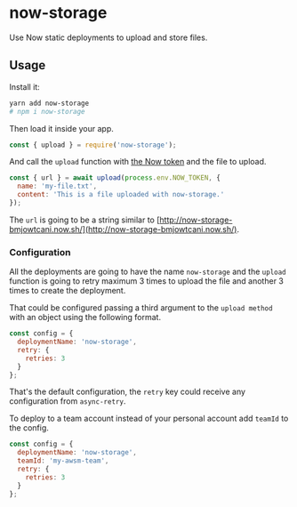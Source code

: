 # now-storage
Use Now static deployments to upload and store files.

## Usage
Install it:

```bash
yarn add now-storage
# npm i now-storage
```

Then load it inside your app.

```js
const { upload } = require('now-storage');
```

And call the `upload` function with [the Now token](https://zeit.co/account/tokens) and the file to upload.

```js
const { url } = await upload(process.env.NOW_TOKEN, {
  name: 'my-file.txt',
  content: 'This is a file uploaded with now-storage.'
});
```

The `url` is going to be a string similar to [http://now-storage-bmjowtcani.now.sh/](http://now-storage-bmjowtcani.now.sh/).

### Configuration
All the deployments are going to have the name `now-storage` and the `upload` function is going to retry maximum 3 times to upload the file and another 3 times to create the deployment.

That could be configured passing a third argument to the `upload method` with an object using the following format.

```js
const config = {
  deploymentName: 'now-storage',
  retry: {
    retries: 3
  }
};
```

That's the default configuration, the `retry` key could receive any configuration from `async-retry`.

To deploy to a team account instead of your personal account add `teamId` to the config.

```js
const config = {
  deploymentName: 'now-storage',
  teamId: 'my-awsm-team',
  retry: {
    retries: 3
  }
};
```